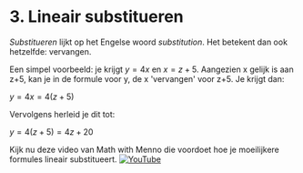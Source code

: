 # 3. Lineair substitueren

_Substitueren_ lijkt op het Engelse woord _substitution_. Het betekent dan ook hetzelfde: vervangen. 

Een simpel voorbeeld: je krijgt $y=4x$ en $x=z+5$. Aangezien x gelijk is aan z+5, kan je in de formule voor y, de x 'vervangen' voor z+5. 
Je krijgt dan:

$y = 4x = 4(z+5)$

Vervolgens herleid je dit tot:

$y = 4(z+5) = 4z + 20$

Kijk nu deze video van Math with Menno die voordoet hoe je moeilijkere formules lineair substitueert.
[![YouTube](http://i.ytimg.com/vi/JMsf_D0Hbn4/hqdefault.jpg)](https://www.youtube.com/watch?v=JMsf_D0Hbn4)
